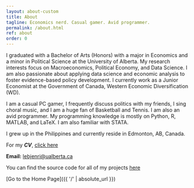 ```yaml
---
layout: about-custom
title: About
tagline: Economics nerd. Casual gamer. Avid programmer.
permalink: /about.html
ref: about
order: 0
---
```


I graduated with a Bachelor of Arts (Honors) with a major in Economics and a minor in Political Science at the University of Alberta. My research interests focus on Macroeconomics, Political Economy, and Data Science. I am also passionate about applying data science and economic analysis to foster evidence-based policy development. I currently work as a Junior Economist at the Government of Canada, Western Economic Diversification (WD). 

I am a casual PC gamer, I frequently discuss politics with my friends, I sing choral music, and I am a huge fan of Basketball and Tennis. I am also an avid programmer. My programming knowledge is mostly on Python, R, MATLAB, and LaTeX. I am also familiar with STATA.

I grew up in the Philippines and currently reside in Edmonton, AB, Canada.

For my **_CV_**, [click here](LJ-Valencia-CV.pdf)

**Email:** [lebjenri@ualberta.ca](mailto:lebjenri@ualberta.ca)

You can find the source code for all of my projects [here](https://github.com/lj-valencia)

[Go to the Home Page]({{ '/' | absolute_url }})
